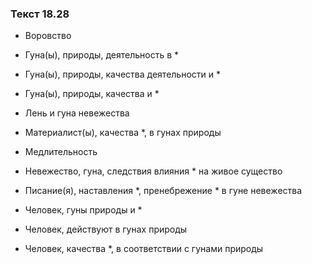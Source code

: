 ### Текст 18.28

- Воровство

- Гуна(ы), природы, деятельность в *

- Гуна(ы), природы, качества деятельности и *

- Гуна(ы), природы, качества и *

- Лень и гуна невежества

- Материалист(ы), качества *, в гунах природы

- Медлительность

- Невежество, гуна, следствия влияния * на живое существо

- Писание(я), наставления *, пренебрежение * в гуне невежества

- Человек, гуны природы и *

- Человек, действуют в гунах природы

- Человек, качества *, в соответствии с гунами природы
	
